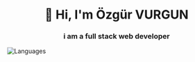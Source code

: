 <h1 align="center">👋 Hi, I'm Özgür VURGUN</h1>
<h3 align="center">i am a full stack web developer</h3>

![Languages](https://github-readme-stats.vercel.app/api/top-langs/?username=ozgurvurgun&layout=compact)

<!---
ozgurvurgun/ozgurvurgun is a ✨ special ✨ repository because its `README.md` (this file) appears on your GitHub profile.
You can click the Preview link to take a look at your changes.
--->
